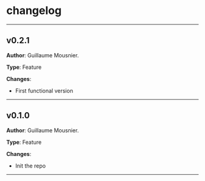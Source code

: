 # changelog

---

## v0.2.1

**Author**: Guillaume Mousnier.

**Type**: Feature

**Changes**:
- First functional version

---

## v0.1.0

**Author**: Guillaume Mousnier.

**Type**: Feature

**Changes**:
- Init the repo

---
